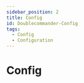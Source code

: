 ```yaml
---
sidebar_position: 2
title: Config
id: Doublecommander-Config
tags:
  - Config
  - Configuration
---
```


# Config
